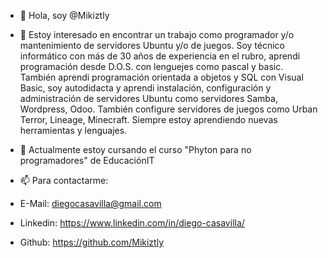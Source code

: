 - 👋 Hola, soy @Mikiztly

- 👀 Estoy interesado en encontrar un trabajo como programador y/o mantenimiento de servidores Ubuntu y/o de juegos.
Soy técnico informático con más de 30 años de experiencia en el rubro, aprendi programación desde D.O.S. con lenguejes como pascal y basic.
También aprendi programación orientada a objetos y SQL con Visual Basic, soy autodidacta y aprendi instalación, configuración y administración de servidores Ubuntu
como servidores Samba, Wordpress, Odoo. También configure servidores de juegos como Urban Terror, Lineage, Minecraft.
Siempre estoy aprendiendo nuevas herramientas y lenguajes.

- 💞️ Actualmente estoy cursando el curso "Phyton para no programadores" de EducaciónIT
- 📫 Para contactarme:

- E-Mail: diegocasavilla@gmail.com
- Linkedin: https://www.linkedin.com/in/diego-casavilla/
- Github: https://github.com/Mikiztly

<!---
Mikiztly/Mikiztly is a ✨ special ✨ repository because its `README.md` (this file) appears on your GitHub profile.
You can click the Preview link to take a look at your changes.
--->
